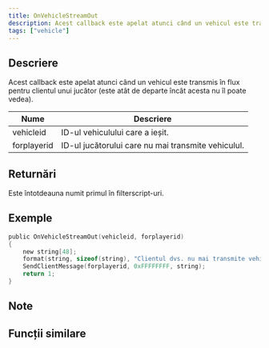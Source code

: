 ```yaml
---
title: OnVehicleStreamOut
description: Acest callback este apelat atunci când un vehicul este transmis în flux pentru clientul unui jucător (este atât de departe încât acesta nu îl poate vedea).
tags: ["vehicle"]
---
```


## Descriere

Acest callback este apelat atunci când un vehicul este transmis în flux pentru clientul unui jucător (este atât de departe încât acesta nu îl poate vedea).

| Nume        | Descriere                                                    |
| ----------- | ------------------------------------------------------------ |
| vehicleid   | ID-ul vehiculului care a ieșit.                              |
| forplayerid | ID-ul jucătorului care nu mai transmite vehiculul.           |

## Returnări

Este întotdeauna numit primul în filterscript-uri.

## Exemple

```c
public OnVehicleStreamOut(vehicleid, forplayerid)
{
    new string[48];
    format(string, sizeof(string), "Clientul dvs. nu mai transmite vehiculul %d", vehicleid);
    SendClientMessage(forplayerid, 0xFFFFFFFF, string);
    return 1;
}
```

## Note

<TipNPCCallbacks />

## Funcții similare